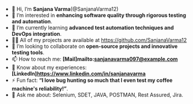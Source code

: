 
- 👋 Hi, I’m **Sanjana Varma**(@SanjanaVarma12) 
- 👀 I’m interested in **enhancing software quality through rigorous testing and automation**.
- 🌱 I’m currently learning **advanced test automation techniques and DevOps integration**.
- 👨‍💻 All of my projects are available at https://github.com/SanjanaVarma12
- 💞️ I’m looking to collaborate on **open-source projects and innovative testing tools**.
- 📫 How to reach me: **[Mail]mailto:sanjanavarma097@example.com**
- 📄 Know about my experiences: **[LinkedIn]https://www.linkedin.com/in/sanjanavarma**
- ⚡ Fun fact: **“I love bug hunting so much that I even test my coffee machine's reliability!”**.
- 💬 Ask me about: Selenium, SDET, JAVA, POSTMAN, Rest Assured, Jira.

<!---
SanjanaVarma12/SanjanaVarma12 is a ✨ special ✨ repository because its `README.md` (this file) appears on your GitHub profile.
You can click the Preview link to take a look at your changes.
--->
